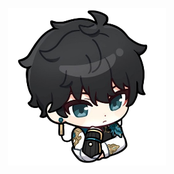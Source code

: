 <p align="center">
  <img src="images/chibidh.png" alt="LOML" style="width: 50%; max-width: 500px;">
</p>
